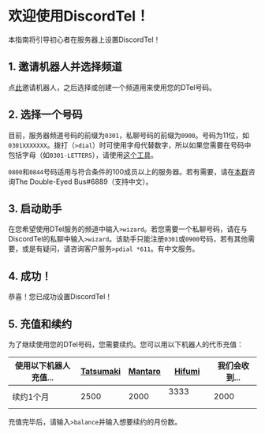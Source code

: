 # 欢迎使用DiscordTel！
本指南将引导初心者在服务器上设置DiscordTel！

## 1. 邀请机器人并选择频道
点[此](https://discordapp.com/oauth2/authorize?client_id=377609965554237453&scope=bot&permissions=84997)邀请机器人，之后选择或创建一个频道用来使用您的DTel号码。

## 2. 选择一个号码
目前，服务器频道号码的前缀为`0301`，私聊号码的前缀为`0900`。号码为11位，如`0301XXXXXXX`。拨打（`>dial`）时可使用字母代替数字，所以如果您需要在号码中包括字母（如`0301-LETTERS`），请使用[这个工具](http://word2number.com/)。

`0800`和`0844`号码适用与符合条件的100成员以上的服务器。若有需要，请在[本群](http://discord.io/dtel)咨询The Double-Eyed Bus#6889（支持中文）。

## 3. 启动助手
在您希望使用DTel服务的频道中输入`>wizard`。若您需要一个私聊号码，请在与DiscordTel的私聊中输入`>wizard`。该助手只能注册`0301`或`0900`号码，若有其他需要，或是有疑问，请咨询客户服务`>pdial *611`。有中文服务。

## 4. 成功！
恭喜！您已成功设置DiscordTel！

## 5. 充值和续约
为了继续使用您的DTel号码，您需要续约。您可以用以下机器人的代币充值：

| 使用以下机器人充值... | [Tatsumaki](http://tatsumaki.xyz) | [Mantaro](https://github.com/Mantaro/MantaroBot) | [Hifumi](http://hifumibot.xyz/) | 我们会收到... |
|-------------------------------------|-----|--------|----------------|--------|
| 续约1个月 | 2500         | 2000 | 3333           | 2000   |

充值完毕后，请输入`>balance`并输入想要续约的月份数。
